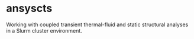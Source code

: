 # ansyscts
Working with coupled transient thermal-fluid and static structural analyses in a Slurm cluster environment.
